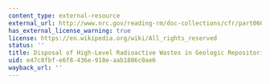 ```yaml
---
content_type: external-resource
external_url: http://www.nrc.gov/reading-rm/doc-collections/cfr/part060/
has_external_license_warning: true
license: https://en.wikipedia.org/wiki/All_rights_reserved
status: ''
title: Disposal of High-Level Radioactive Wastes in Geologic Repositories
uid: e47c8fbf-e6f8-436e-918e-aab1886c0ae6
wayback_url: ''
---
```

